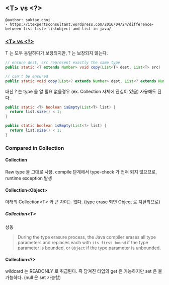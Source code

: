 ## \<T\> vs \<?\>

```
@author: suktae.choi
- https://itexpertsconsultant.wordpress.com/2016/04/24/difference-between-list-liste-listobject-and-list-in-java/
```

### [\<T> vs \<?>](https://stackoverflow.com/questions/18176594/when-to-use-generic-methods-and-when-to-use-wild-card)

T 는 모두 동일하다가 보장되지만, ? 는 보장되지 않는다.

```java
// ensure dest, src represent exactly the same type
public static <T extends Number> void copy(List<T> dest, List<T> src)

// can't be ensured
public static void copy(List<? extends Number> dest, List<? extends Number> src)
```

대신 ? 는 type 을 알 필요 없을경우 (ex. Collection 자체에 관심이 있음) 사용해도 된다.

```java
public static <T> boolean isEmpty(List<T> list) {
  return list.size() < 1;
}

public static boolean isEmpty(List<?> list) {
  return list.size() < 1;
}
```

### Compared in Collection

#### Collection

Raw type 을 그대로 사용. compile 단계에서 type-check 가 전혀 되지 않으므로, runtime exception 발생

#### Collection\<Object>

아래의 Collection\<T\> 와 큰 차이는 없다. (type erase 되면 Object 로 치환되므로)

##### Collection\<T\>

상동

> During the type erasure process, the Java compiler erases all type parameters and replaces each with `its first bound` if the type parameter is bounded, or `Object` if the type parameter is unbounded.

#### Collection\<?>

wildcard 는 READONLY 로 취급된다. 즉 담겨진 타입의 get 은 가능하지만 set 은 불가능하다. (null 은 set 가능함)

